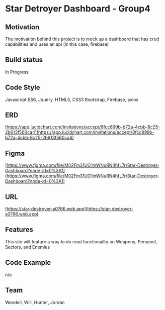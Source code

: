 # Star Detroyer Dashboard - Group4


## Motivation
The motivation behind this project is to mock up a dashboard that has crud capabilities and uses an api (in this case, firebase)

## Build status
In Progress

## Code Style
Javascript ES6, Jquery, HTML5, CSS3
Bootstrap, Firebase, axios

## ERD

[https://app.lucidchart.com/invitations/accept/8fcc899b-b72a-4cbb-8c25-2b613f560ca4](https://app.lucidchart.com/invitations/accept/8fcc899b-b72a-4cbb-8c25-2b613f560ca4)

## Figma

[https://www.figma.com/file/M02Fm31UO1mWNuRN4hfL7r/Star-Destroyer-Dashboard?node-id=0%3A1](https://www.figma.com/file/M02Fm31UO1mWNuRN4hfL7r/Star-Destroyer-Dashboard?node-id=0%3A1)
## URL

[https://star-destroyer-a0766.web.app](https://star-destroyer-a0766.web.app)

## Features
This site will feature a way to do crud functionality on Weapons, Personel, Sectors, and Enemies

## Code Example

n/a

## Team

Wendell, Will, Hunter, Jordan


